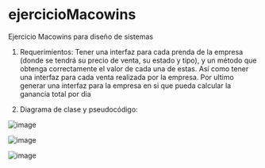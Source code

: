 # ejercicioMacowins
Ejercicio Macowins para diseño de sistemas

1) Requerimientos:
Tener una interfaz para cada prenda de la empresa (donde se tendrá su precio de venta, su estado y tipo), y un método que obtenga correctamente el valor de cada una de estas. Así como tener una interfaz para cada venta realizada por la empresa. Por ultimo generar una interfaz para la empresa en si que pueda calcular la ganancia total por dia

2) Diagrama de clase y pseudocódigo:

![image](https://user-images.githubusercontent.com/49699260/162332503-61a5e1bd-c8e3-41b0-bb1d-0aa222f28f1f.png)

![image](https://user-images.githubusercontent.com/49699260/162332544-5fe177f8-60f7-42c1-bcbb-74a8109577b3.png)

![image](https://user-images.githubusercontent.com/49699260/162332094-5b28302f-6146-4017-8e1f-15d8557257f4.png)

  
  
      
